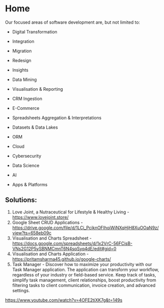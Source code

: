 # Home

Our focused areas of software development are, but not limited to:

- Digital Transformation 

- Integration

- Migration 

- Redesign

- Insights

- Data Mining

- Visualisation & Reporting

- CRM Ingestion

- E-Commerce

- Spreadsheets Aggregation & Interpretations 

- Datasets & Data Lakes

- ORM

- Cloud

- Cybersecurity

- Data Science

- AI

- Apps & Platforms

## Solutions:

1. Love Joint, a Nutraceutical for Lifestyle & Healthy Living - https://www.lovejoint.store/
2. Google Sheet CRUD Applications - https://drive.google.com/file/d/1LCi_PciknOFIhoiWiNXqHjH8XuOOaN9z/view?ts=658eb09c
3. Visualisation and Charts Spreadsheet - https://docs.google.com/spreadsheets/d/1x2VrC-56FCisB-VNs2G12P5ySBNMCmnT6N4sqSyq4dE/edit#gid=0
4. Visualisation and Charts Application - https://pritamsharma45.github.io/google-charts/
5. Task Manager -
Discover how to maximize your productivity with our Task Manager application. The application can transform your workflow, regardless of your industry or field-based service. Keep track of tasks, simplify task management, client relationships, boost productivity from filtering tasks to client communication, invoice creation, and advanced settings.

 https://www.youtube.com/watch?v=4OFE2tiXK7g&t=149s

